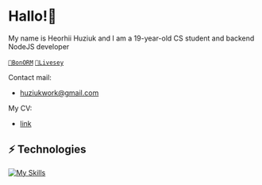 # Hallo!👋

My name is Heorhii Huziuk and I am a 19-year-old CS student and backend NodeJS developer

[`🔵BonORM`](https://www.npmjs.com/package/bonorm) [`🌱Livesey`](https://github.com/livesey-finance)

Contact mail:
* huziukwork@gmail.com

My CV:
*  [link](https://github.com/hhuziuk/cv/blob/main/Heorhii_Huziuk_cv.pdf) 
  
## ⚡ Technologies

[![My Skills](https://skillicons.dev/icons?i=c,cpp,docker,express,gcp,git,js,ts,jest,mongodb,postgres,mysql,redis,nodejs,postman,sequelize,linux,graphql&perline=6)](https://skillicons.dev)

